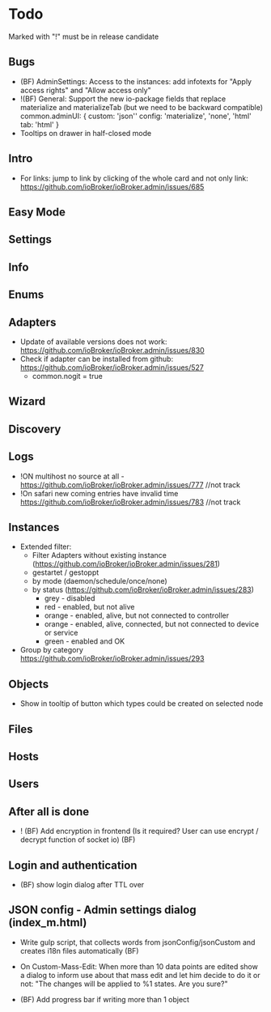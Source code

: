 # Todo

Marked with "!" must be in release candidate

## Bugs
- (BF) AdminSettings: Access to the instances: add infotexts for "Apply access rights" and "Allow access only"
- !(BF) General: Support the new io-package fields that replace materialize and materializeTab (but we need to be backward compatible)
  common.adminUI: {
    custom: 'json''
    config: 'materialize', 'none', 'html'
    tab: 'html'
  }
- Tooltips on drawer in half-closed mode  

## Intro
- For links: jump to link by clicking of the whole card and not only link: https://github.com/ioBroker/ioBroker.admin/issues/685

## Easy Mode

## Settings

## Info

## Enums

## Adapters
- Update of available versions does not work: https://github.com/ioBroker/ioBroker.admin/issues/830
- Check if adapter can be installed from github: https://github.com/ioBroker/ioBroker.admin/issues/527
  - common.nogit = true

## Wizard

## Discovery
## Logs
- !ON multihost no source at all - https://github.com/ioBroker/ioBroker.admin/issues/777 //not track
- !On safari new coming entries have invalid time https://github.com/ioBroker/ioBroker.admin/issues/783 //not track

## Instances
<!-- - Allow change of log level on the fly https://github.com/ioBroker/ioBroker.admin/issues/571 system.adapter.<adaptername>.<instance>.logLevel -->
- Extended filter: 
  - Filter Adapters without existing instance (https://github.com/ioBroker/ioBroker.admin/issues/281)
  - gestartet / gestoppt
  - by mode (daemon/schedule/once/none)
  - by status (https://github.com/ioBroker/ioBroker.admin/issues/283)
      - grey - disabled
      - red - enabled, but not alive
      - orange - enabled, alive, but not connected to controller
      - orange - enabled, alive, connected, but not connected to device or service
      - green - enabled and OK
- Group by category https://github.com/ioBroker/ioBroker.admin/issues/293

## Objects
<!-- - If width of ID not defined => TODO see objectBrowser -->
<!-- - Show button for configure of columns as active if auto is off -->
- Show in tooltip of button which types could be created on selected node
  <!-- - If button is disabled, show the full list of possibilities: https://github.com/ioBroker/ioBroker.admin/issues/761#issuecomment-831030077 -->

## Files

## Hosts
<!-- - Update is not displayed. it should be shown as in instances with change log and so on ..... -->

<!-- - Allow change of log level on the fly https://github.com/ioBroker/ioBroker.admin/issues/571 system.host.HOST.logLevel (Will be reset to the saved log level after restart of controller) -->

<!-- - Upgrade dialog => Button "Show instructions": https://github.com/ioBroker/ioBroker.admin/issues/536
For  -->


## Users

## After all is done
- ! (BF) Add encryption in frontend (Is it required? User can use encrypt / decrypt function of socket io) (BF)

## Login and authentication
- (BF) show login dialog after TTL over

## JSON config - Admin settings dialog (index_m.html)
- Write gulp script, that collects words from jsonConfig/jsonCustom and creates i18n files automatically (BF)

- On Custom-Mass-Edit: When more than 10 data points are edited show a dialog to inform use about that mass edit and let him decide to do it or not: "The changes will be applied to %1 states. Are you sure?"
- (BF) Add progress bar if writing more than 1 object
<!-- - time - time picker
- date - date picker -->